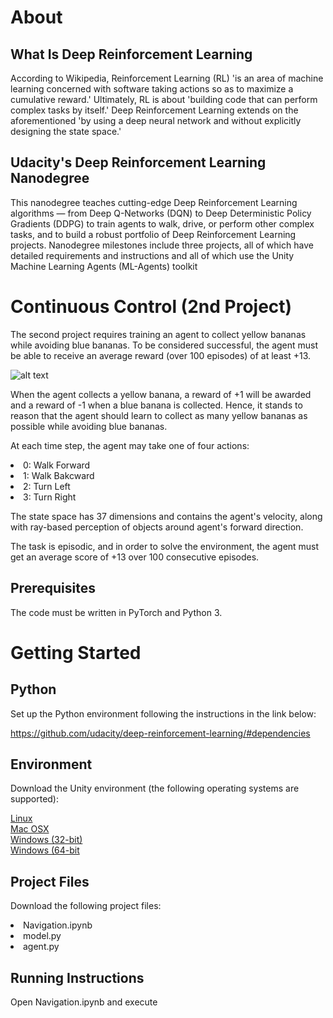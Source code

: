 <h1>About</h1>

<h2>What Is Deep Reinforcement Learning</h2>

According to Wikipedia, Reinforcement Learning (RL) 'is an area of machine learning concerned with software taking actions so as to maximize a cumulative reward.'  Ultimately, RL is about 'building code that can perform complex tasks by itself.'  Deep Reinforcement Learning extends on the aforementioned 'by using a deep neural network and without explicitly designing the state space.'

<h2>Udacity's Deep Reinforcement Learning Nanodegree</h2>

This nanodegree teaches cutting-edge Deep Reinforcement Learning algorithms — from Deep Q-Networks (DQN) to Deep Deterministic Policy Gradients (DDPG) to train agents to walk, drive, or perform other complex tasks, and to build a robust portfolio of Deep Reinforcement Learning projects.  Nanodegree milestones include three projects, all of which have detailed requirements and instructions and all of which use the Unity Machine Learning Agents (ML-Agents) toolkit

<h1>Continuous Control (2nd Project)</h1>

The second project requires training an agent to collect yellow bananas while avoiding blue bananas.  To be considered successful, the agent must be able to receive an average reward (over 100 episodes) of at least +13.

![alt text](https://video.udacity-data.com/topher/2018/June/5b1ea778_reacher/reacher.gif "")

When the agent collects a yellow banana, a reward of +1 will be awarded and a reward of -1 when a blue banana is collected. Hence, it stands to reason that the agent should learn to collect as many yellow bananas as possible while avoiding blue bananas.

At each time step, the agent may take one of four actions:

<li>0: Walk Forward
<li>1: Walk Bakcward
<li>2: Turn Left
<li>3: Turn Right

The state space has 37 dimensions and contains the agent's velocity, along with ray-based perception of objects around agent's forward direction.

The task is episodic, and in order to solve the environment, the agent must get an average score of +13 over 100 consecutive episodes.

<h2>Prerequisites</h2>

The code must be written in PyTorch and Python 3.

<h1>Getting Started</h1>

<h2>Python</h2>

Set up the Python environment following the instructions in the link below:

https://github.com/udacity/deep-reinforcement-learning/#dependencies

<h2>Environment</h2>
  
Download the Unity environment (the following operating systems are supported):

[Linux](https://s3-us-west-1.amazonaws.com/udacity-drlnd/P1/Banana/Banana_Linux.zip)<br>
[Mac OSX](https://s3-us-west-1.amazonaws.com/udacity-drlnd/P1/Banana/Banana.app.zip)<br>
[Windows (32-bit)](https://s3-us-west-1.amazonaws.com/udacity-drlnd/P1/Banana/Banana_Windows_x86.zip)<br>
[Windows (64-bit](https://s3-us-west-1.amazonaws.com/udacity-drlnd/P1/Banana/Banana_Windows_x86_64.zip)<br>

<h2>Project Files</h2>

Download the following project files:

<li>Navigation.ipynb
<li>model.py
<li>agent.py

<h2>Running Instructions</h2>

Open Navigation.ipynb and execute





